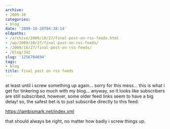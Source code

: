 ```yaml
---
archive:
- 2009-10
categories:
- blog
date: '2009-10-28T04:38:14'
oldpaths:
- /archive/2009/10/27/final-post-on-rss-feeds.html
- /wp/2009/10/27/final-post-on-rss-feeds/
- /2009/10/27/final-post-on-rss-feeds/
- /blog/342
slug: '1256704694'
tags:
- blog
title: final post on rss feeds
---
```


at least until i screw something up again... sorry for this mess... this
is what i get for tinkering so much with my blog... anyway, so it looks
like subscribers are still subscribed, however, some older feed links seem
to have a big delay! so, the safest bet is to just subscribe directly to
this feed:

https://iambismark.net/index.xml

that should always be right, no matter how badly i screw things up. 

